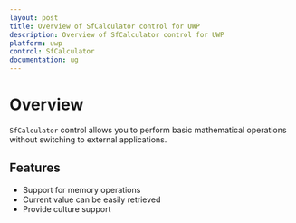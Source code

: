 ```yaml
---
layout: post
title: Overview of SfCalculator control for UWP
description: Overview of SfCalculator control for UWP
platform: uwp
control: SfCalculator
documentation: ug
---
```


# Overview

`SfCalculator` control allows you to perform basic mathematical operations without switching to external applications.

## Features

* Support for memory operations
* Current value can be easily retrieved
* Provide culture support

